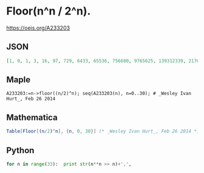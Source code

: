 # Floor\(n^n / 2^n\)\.
https://oeis.org/A233203
## JSON
```JSON
[1, 0, 1, 3, 16, 97, 729, 6433, 65536, 756680, 9765625, 139312339, 2176782336, 36972058910, 678223072849, 13363461010158, 281474976710656, 6311342330065435, 150094635296999121, 3773536025353076151, 100000000000000000000, 2785962590401641140642, 81402749386839761113321]
```
## Maple
```Maple
A233203:=n->floor((n/2)^n); seq(A233203(n), n=0..30); # _Wesley Ivan Hurt_, Feb 26 2014
```
## Mathematica
```Mathematica
Table[Floor[(n/2)^n], {n, 0, 30}] (* _Wesley Ivan Hurt_, Feb 26 2014 *)
```
## Python
```Python
for n in range(33):  print str(n**n >> n)+',',
```
